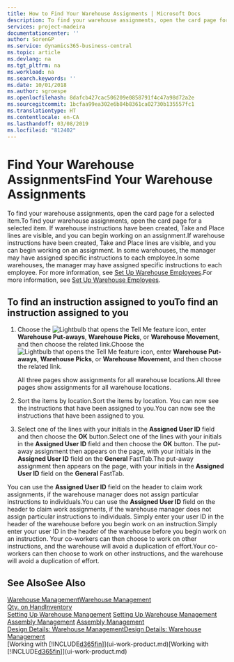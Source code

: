 ```yaml
---
title: How to Find Your Warehouse Assignments | Microsoft Docs
description: To find your warehouse assignments, open the card page for a selected item. If warehouse instructions have been created, Take and Place lines are visible, and you can begin working on an assignment. In some warehouses, the manager may have assigned specific instructions to each employee.
services: project-madeira
documentationcenter: ''
author: SorenGP
ms.service: dynamics365-business-central
ms.topic: article
ms.devlang: na
ms.tgt_pltfrm: na
ms.workload: na
ms.search.keywords: ''
ms.date: 10/01/2018
ms.author: sgroespe
ms.openlocfilehash: 8dafcb427cac506209e0858791f4c47a98d72a2e
ms.sourcegitcommit: 1bcfaa99ea302e6b84b8361ca02730b135557fc1
ms.translationtype: HT
ms.contentlocale: en-CA
ms.lasthandoff: 03/08/2019
ms.locfileid: "812402"
---
```

# <a name="find-your-warehouse-assignments"></a><span data-ttu-id="14fb1-105">Find Your Warehouse Assignments</span><span class="sxs-lookup"><span data-stu-id="14fb1-105">Find Your Warehouse Assignments</span></span>
<span data-ttu-id="14fb1-106">To find your warehouse assignments, open the card page for a selected item.</span><span class="sxs-lookup"><span data-stu-id="14fb1-106">To find your warehouse assignments, open the card page for a selected item.</span></span> <span data-ttu-id="14fb1-107">If warehouse instructions have been created, Take and Place lines are visible, and you can begin working on an assignment.</span><span class="sxs-lookup"><span data-stu-id="14fb1-107">If warehouse instructions have been created, Take and Place lines are visible, and you can begin working on an assignment.</span></span> <span data-ttu-id="14fb1-108">In some warehouses, the manager may have assigned specific instructions to each employee.</span><span class="sxs-lookup"><span data-stu-id="14fb1-108">In some warehouses, the manager may have assigned specific instructions to each employee.</span></span> <span data-ttu-id="14fb1-109">For more information, see [Set Up Warehouse Employees](warehouse-how-to-set-up-warehouse-employees.md).</span><span class="sxs-lookup"><span data-stu-id="14fb1-109">For more information, see [Set Up Warehouse Employees](warehouse-how-to-set-up-warehouse-employees.md).</span></span>

## <a name="to-find-an-instruction-assigned-to-you"></a><span data-ttu-id="14fb1-110">To find an instruction assigned to you</span><span class="sxs-lookup"><span data-stu-id="14fb1-110">To find an instruction assigned to you</span></span>  
1.  <span data-ttu-id="14fb1-111">Choose the ![Lightbulb that opens the Tell Me feature](media/ui-search/search_small.png "Tell me what you want to do") icon, enter **Warehouse Put-aways**, **Warehouse Picks**, or **Warehouse Movement**, and then choose the related link.</span><span class="sxs-lookup"><span data-stu-id="14fb1-111">Choose the ![Lightbulb that opens the Tell Me feature](media/ui-search/search_small.png "Tell me what you want to do") icon, enter **Warehouse Put-aways**, **Warehouse Picks**, or **Warehouse Movement**, and then choose the related link.</span></span>

    <span data-ttu-id="14fb1-112">All three pages show assignments for all warehouse locations.</span><span class="sxs-lookup"><span data-stu-id="14fb1-112">All three pages show assignments for all warehouse locations.</span></span>  

2. <span data-ttu-id="14fb1-113">Sort the items by location.</span><span class="sxs-lookup"><span data-stu-id="14fb1-113">Sort the items by location.</span></span> <span data-ttu-id="14fb1-114">You can now see the instructions that have been assigned to you.</span><span class="sxs-lookup"><span data-stu-id="14fb1-114">You can now see the instructions that have been assigned to you.</span></span>  
3. <span data-ttu-id="14fb1-115">Select one of the lines with your initials in the **Assigned User ID** field and then choose the **OK** button.</span><span class="sxs-lookup"><span data-stu-id="14fb1-115">Select one of the lines with your initials in the **Assigned User ID** field and then choose the **OK** button.</span></span> <span data-ttu-id="14fb1-116">The put-away assignment then appears on the page, with your initials in the **Assigned User ID** field on the **General** FastTab.</span><span class="sxs-lookup"><span data-stu-id="14fb1-116">The put-away assignment then appears on the page, with your initials in the **Assigned User ID** field on the **General** FastTab.</span></span>  

<span data-ttu-id="14fb1-117">You can use the **Assigned User ID** field on the header to claim work assignments, if the warehouse manager does not assign particular instructions to individuals.</span><span class="sxs-lookup"><span data-stu-id="14fb1-117">You can use the **Assigned User ID** field on the header to claim work assignments, if the warehouse manager does not assign particular instructions to individuals.</span></span> <span data-ttu-id="14fb1-118">Simply enter your user ID in the header of the warehouse before you begin work on an instruction.</span><span class="sxs-lookup"><span data-stu-id="14fb1-118">Simply enter your user ID in the header of the warehouse before you begin work on an instruction.</span></span> <span data-ttu-id="14fb1-119">Your co-workers can then choose to work on other instructions, and the warehouse will avoid a duplication of effort.</span><span class="sxs-lookup"><span data-stu-id="14fb1-119">Your co-workers can then choose to work on other instructions, and the warehouse will avoid a duplication of effort.</span></span>  

## <a name="see-also"></a><span data-ttu-id="14fb1-120">See Also</span><span class="sxs-lookup"><span data-stu-id="14fb1-120">See Also</span></span>  
[<span data-ttu-id="14fb1-121">Warehouse Management</span><span class="sxs-lookup"><span data-stu-id="14fb1-121">Warehouse Management</span></span>](warehouse-manage-warehouse.md)  
[<span data-ttu-id="14fb1-122">Qty. on Hand</span><span class="sxs-lookup"><span data-stu-id="14fb1-122">Inventory</span></span>](inventory-manage-inventory.md)  
<span data-ttu-id="14fb1-123">[Setting Up Warehouse Management](warehouse-setup-warehouse.md)   </span><span class="sxs-lookup"><span data-stu-id="14fb1-123">[Setting Up Warehouse Management](warehouse-setup-warehouse.md)   </span></span>  
<span data-ttu-id="14fb1-124">[Assembly Management](assembly-assemble-items.md)  </span><span class="sxs-lookup"><span data-stu-id="14fb1-124">[Assembly Management](assembly-assemble-items.md)  </span></span>  
[<span data-ttu-id="14fb1-125">Design Details: Warehouse Management</span><span class="sxs-lookup"><span data-stu-id="14fb1-125">Design Details: Warehouse Management</span></span>](design-details-warehouse-management.md)  
<span data-ttu-id="14fb1-126">[Working with [!INCLUDE[d365fin](includes/d365fin_md.md)]](ui-work-product.md)</span><span class="sxs-lookup"><span data-stu-id="14fb1-126">[Working with [!INCLUDE[d365fin](includes/d365fin_md.md)]](ui-work-product.md)</span></span> 
